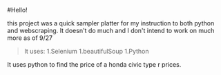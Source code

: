 #Hello!

this project was a quick sampler platter for my instruction to both python and webscraping.
It doesn't do much and I don't intend to work on much more as of 9/27

>It uses: 
1.Selenium 
1.beautifulSoup 
1.Python

It uses python to find the price of a honda civic type r prices.

